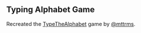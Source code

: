 ## Typing Alphabet Game

Recreated the [TypeTheAlphabet](https://typethealphabet.app/) game by [@mttrms](https://twitter.com/mttrms).
